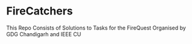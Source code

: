 # FireCatchers
This Repo Consists of Solutions to Tasks for the FireQuest Organised by GDG Chandigarh and IEEE CU
